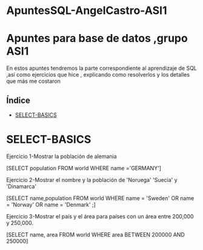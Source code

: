 # ApuntesSQL-AngelCastro-ASI1
# Apuntes para base de datos ,grupo ASI1
En estos apuntes tendremos la parte correspondiente al aprendizaje de SQL ,así como ejercicios que hice , explicando como resolverlos y los detalles que más me costaron
## Índice
- [SELECT-BASICS](#select-basics)
# SELECT-BASICS

Ejercicio 1-Mostrar la población de alemania

[SELECT population
FROM world
WHERE name ='GERMANY']

Ejercicio 2-Mostrar el nombre y la población de 'Noruega' 'Suecia' y 'Dinamarca'

[SELECT name,population
FROM world
WHERE name = 'Sweden'
OR name = 'Norway'
OR name = 'Denmark' ;]

Ejercicio 3-Mostrar el país y el área para países con un área entre 200,000 y 250,000.

[SELECT name, area FROM world
  WHERE area BETWEEN 200000 AND 250000]
  
